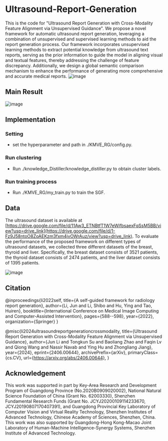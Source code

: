 # Ultrasound-Report-Generation
This is the code for "Ultrasound Report Generation with Cross-Modality Feature Alignment via Unsupervised Guidance".
We propose a novel framework for automatic ultrasound report generation, leveraging a combination of unsupervised and supervised learning methods to aid the report generation process. Our framework incorporates unsupervised learning methods to extract potential knowledge from ultrasound text reports, serving as the prior information to guide the model in aligning visual and textual features, thereby addressing the challenge of feature discrepancy. Additionally, we design a global semantic comparison mechanism to enhance the performance of generating more comprehensive and accurate medical reports.
![image](https://github.com/LijunRio/Ultrasound-Report-Generation/assets/91274335/63fe3ae3-293a-45b1-af9a-099468c644fc)

## Main Result
![image](https://github.com/LijunRio/Ultrasound-Report-Generation/assets/91274335/c216ef5e-8bea-4ca5-8214-de339a136861)

## Implementation
### Setting
- set the hyperparameter and path in ./KMVE_RG/config.py.

### Run clustering
- Run ./knowledge_Distiller/knowledge_distiller.py to obtain cluster labels.

### Run training process
- Run ./KMVE_RG/my_train.py to train the SGF.

## Data
The ultrasound dataset is available at [https://drive.google.com/file/d/11Aw3_ETNBtfT1W7eWifbsaexFqSsM5BB/view?usp=drive_link](https://drive.google.com/file/d/1-Fz9J58ntoO8ZoAEKzm3fxm4jvOWrAuz/view?usp=drive_link).
To evaluate the performance of the proposed framework on different types of ultrasound datasets, we collected three different datasets of the breast, thyroid and liver. Specifically, the breast dataset consists of 3521 patients, the thyroid dataset consists of 2474 patients, and the liver dataset consists of 1395 patients.

![image](https://github.com/LijunRio/Ultrasound-Report-Generation/assets/91274335/d3bb3c79-7ad9-4cfa-92be-07a63734b4da)

## Citation
@inproceedings{li2022self,
  title={A self-guided framework for radiology report generation},
  author={Li, Jun and Li, Shibo and Hu, Ying and Tao, Huiren},
  booktitle={International Conference on Medical Image Computing and Computer-Assisted Intervention},
  pages={588--598},
  year={2022},
  organization={Springer}
}

@misc{li2024ultrasoundreportgenerationcrossmodality,
      title={Ultrasound Report Generation with Cross-Modality Feature Alignment via Unsupervised Guidance}, 
      author={Jun Li and Tongkun Su and Baoliang Zhao and Faqin Lv and Qiong Wang and Nassir Navab and Ying Hu and Zhongliang Jiang},
      year={2024},
      eprint={2406.00644},
      archivePrefix={arXiv},
      primaryClass={cs.CV},
      url={https://arxiv.org/abs/2406.00644}, 
}

## Acknowledgement
This work was supported in part by Key-Area Research and Development Program of Guangdong Province (No.2020B0909020002), National Natural Science Foundation of China (Grant No. 62003330), Shenzhen Fundamental Research Funds (Grant No. JCYJ20200109114233670, JCYJ20190807170407391), and Guangdong Provincial Key Laboratory of Computer Vision and Virtual Reality Technology, Shenzhen Institutes of Advanced Technology, Chinese Academy of Sciences, Shenzhen, China. This work was also supported by Guangdong-Hong Kong-Macao Joint Laboratory of Human-Machine Intelligence-Synergy Systems, Shenzhen Institute of Advanced Technology.
